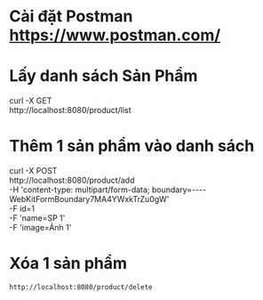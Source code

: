 # Cài đặt Postman https://www.postman.com/

# Lấy danh sách Sản Phẩm
curl -X GET \
  http://localhost:8080/product/list

# Thêm 1 sản phẩm vào danh sách
curl -X POST \
  http://localhost:8080/product/add \
  -H 'content-type: multipart/form-data; boundary=----WebKitFormBoundary7MA4YWxkTrZu0gW' \
  -F id=1 \
  -F 'name=SP 1' \
  -F 'image=Ảnh 1'
  # Xóa 1 sản phẩm 
    http://localhost:8080/product/delete
